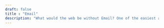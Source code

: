```yaml
---
draft: false
title : "Email"
description: "What would the web be without Email? One of the easiest authentication and notification systems."
---
```


